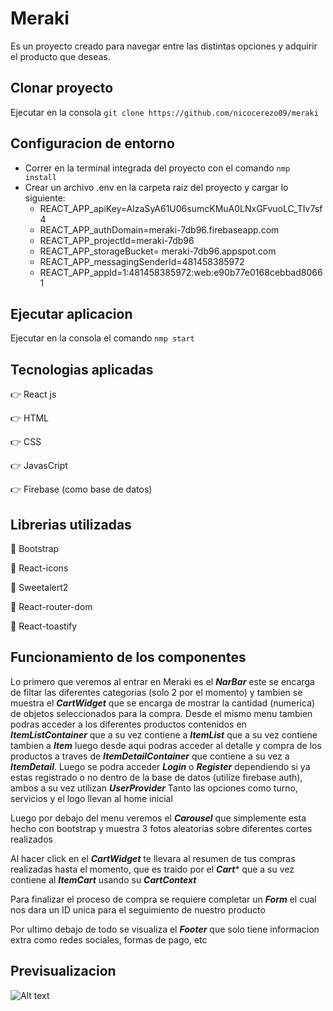 # Meraki
Es un proyecto creado para navegar entre las distintas opciones y adquirir el producto que deseas.

## Clonar proyecto
Ejecutar en la consola `git clone https://github.com/nicocerezo09/meraki`

## Configuracion de entorno
- Correr en la terminal integrada del proyecto con el comando `nmp install`
- Crear un archivo .env en la carpeta raiz del proyecto y cargar lo siguiente:
  - REACT_APP_apiKey=AIzaSyA61U06sumcKMuA0LNxGFvuoLC_TIv7sf4
  - REACT_APP_authDomain=meraki-7db96.firebaseapp.com
  - REACT_APP_projectId=meraki-7db96
  - REACT_APP_storageBucket= meraki-7db96.appspot.com
  - REACT_APP_messagingSenderId=481458385972
  - REACT_APP_appId=1:481458385972:web:e90b77e0168cebbad80661

## Ejecutar aplicacion
Ejecutar en la consola el comando `nmp start`

## Tecnologias aplicadas

:point_right: React js

:point_right: HTML

:point_right: CSS

:point_right: JavasCript

:point_right: Firebase (como base de datos)

## Librerias utilizadas

:blue_book: Bootstrap

:closed_book: React-icons

:green_book: Sweetalert2

:orange_book: React-router-dom

:ledger: React-toastify

## Funcionamiento de los componentes

Lo primero que veremos al entrar en Meraki es el ***NarBar*** este se encarga de filtar las diferentes categorias (solo 2 por el momento) y tambien se muestra el
***CartWidget*** que se encarga de mostrar la cantidad (numerica) de objetos seleccionados para la compra. Desde el mismo menu tambien podras acceder a los
diferentes productos contenidos en ***ItemListContainer*** que a su vez contiene a ***ItemList*** que a su vez contiene tambien a ***Item*** luego desde aqui podras
acceder al detalle y compra de los productos a traves de ***ItemDetailContainer*** que contiene a su vez a ***ItemDetail***. Luego se podra acceder ***Login*** o 
***Register*** dependiendo si ya estas registrado o no dentro de la base de datos (utilize firebase auth), ambos a su vez utilizan ***UserProvider***
Tanto las opciones como turno, servicios y el logo llevan al home inicial

Luego por debajo del menu veremos el ***Carousel*** que simplemente esta hecho con bootstrap y muestra 3 fotos aleatorias sobre diferentes cortes realizados

Al hacer click en el ***CartWidget*** te llevara al resumen de tus compras realizadas hasta el momento, que es traido por el ***Cart**** que a su vez contiene al
***ItemCart*** usando su ***CartContext***

Para finalizar el proceso de compra se requiere completar un ***Form*** el cual nos dara un ID unica para el seguimiento de nuestro producto

Por ultimo debajo de todo se visualiza el ***Footer*** que solo tiene informacion extra como redes sociales, formas de pago, etc

## Previsualizacion

![Alt text](https://github.com/nicocerezo09/meraki/blob/master/preview/gifMeraki.gif)